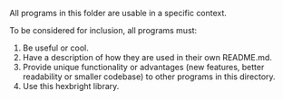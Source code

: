 All programs in this folder are usable in a specific context.

To be considered for inclusion, all programs must:

1. Be useful or cool.
2. Have a description of how they are used in their own README.md.
3. Provide unique functionality or advantages (new features, better readability or smaller codebase) to other programs in this directory.
4. Use this hexbright library.

